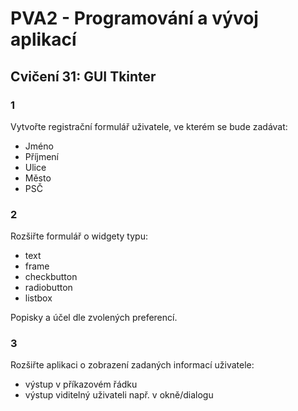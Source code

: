 # PVA2 - Programování a vývoj aplikací
## Cvičení 31: GUI Tkinter

### 1
Vytvořte registrační formulář uživatele, ve kterém se bude zadávat:
* Jméno
* Příjmení
* Ulice
* Město
* PSČ

### 2

Rozšiřte formulář o widgety typu:

* text
* frame
* checkbutton
* radiobutton
* listbox

Popisky a účel dle zvolených preferencí.

### 3
Rozšiřte aplikaci o zobrazení zadaných informací uživatele:
* výstup v příkazovém řádku
* výstup viditelný uživateli např. v okně/dialogu
